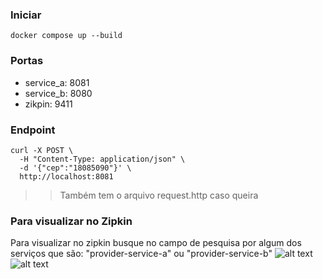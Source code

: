 ### Iniciar

```
docker compose up --build
```

### Portas
- service_a: 8081
- service_b: 8080
- zikpin: 9411

### Endpoint
```
curl -X POST \
  -H "Content-Type: application/json" \
  -d '{"cep":"18085090"}' \
  http://localhost:8081
```
>> Também tem o arquivo request.http caso queira

### Para visualizar no Zipkin

Para visualizar no zipkin busque no campo de pesquisa por algum dos serviços
que são: "provider-service-a" ou "provider-service-b"
![alt text](https://i.ibb.co/SVK8xDN/2024-04-29-13-02.png)
![alt text](https://i.ibb.co/7XJVzXp/2024-04-29-13-09.png)